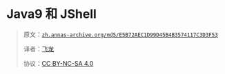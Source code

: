 # Java9 和 JShell

> 原文：[`zh.annas-archive.org/md5/E5B72AEC1D99D45B4B3574117C3D3F53`](https://zh.annas-archive.org/md5/E5B72AEC1D99D45B4B3574117C3D3F53)
> 
> 译者：[飞龙](https://github.com/wizardforcel)
> 
> 协议：[CC BY-NC-SA 4.0](http://creativecommons.org/licenses/by-nc-sa/4.0/)
